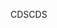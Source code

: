 <span data-ttu-id="da453-101">CDS</span><span class="sxs-lookup"><span data-stu-id="da453-101">CDS</span></span>